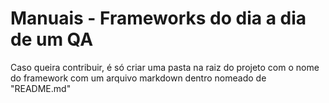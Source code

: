 # Manuais - Frameworks do dia a dia de um QA

Caso queira contribuir, é só criar uma pasta na raiz do projeto com o nome do framework com um arquivo markdown dentro nomeado de "README.md"
